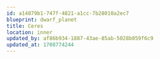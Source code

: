 ```yaml
---
id: a14879b1-747f-4821-a1cc-7b28010a2ec7
blueprint: dwarf_planet
title: Ceres
location: inner
updated_by: af86b934-1887-43ae-85ab-5028b059f6c9
updated_at: 1708774244
---
```

